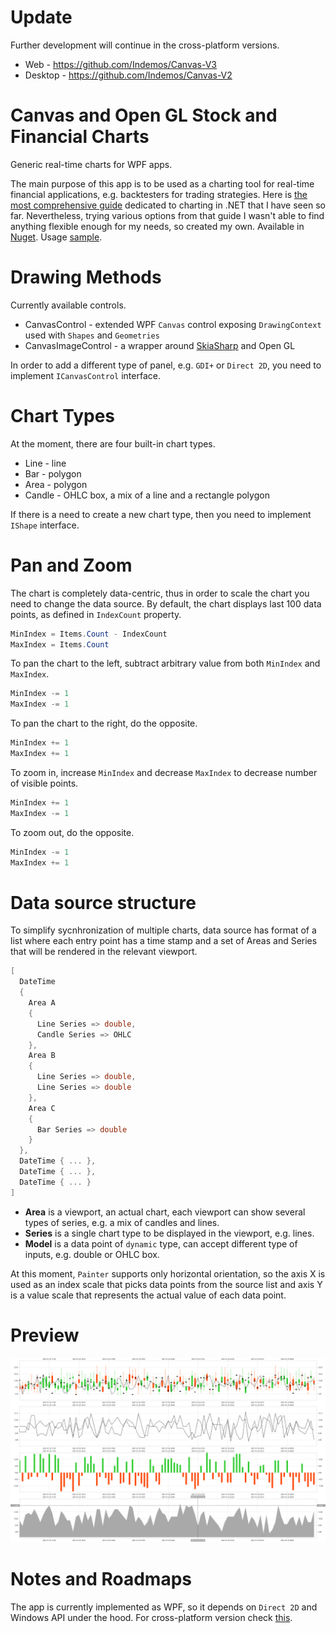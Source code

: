 # Update

Further development will continue in the cross-platform versions. 

- Web - https://github.com/Indemos/Canvas-V3
- Desktop - https://github.com/Indemos/Canvas-V2  

# Canvas and Open GL Stock and Financial Charts

Generic real-time charts for WPF apps. 

The main purpose of this app is to be used as a charting tool for real-time financial applications, e.g. backtesters for trading strategies. 
Here is [the most comprehensive guide](https://github.com/swharden/Csharp-Data-Visualization) dedicated to charting in .NET that I have seen so far. 
Nevertheless, trying various options from that guide I wasn't able to find anything flexible enough for my needs, so created my own. Available in [Nuget](https://www.nuget.org/packages/Canvas/1.0.1-RC). Usage [sample](https://github.com/Indemos/Terminal-V2).

# Drawing Methods

Currently available controls.

* CanvasControl - extended WPF `Canvas` control exposing `DrawingContext` used with `Shapes` and `Geometries`
* CanvasImageControl - a wrapper around [SkiaSharp](https://github.com/mono/SkiaSharp) and Open GL 

In order to add a different type of panel, e.g. `GDI+` or `Direct 2D`, you need to implement `ICanvasControl` interface.

# Chart Types 

At the moment, there are four built-in chart types. 

* Line - line 
* Bar - polygon
* Area - polygon
* Candle - OHLC box, a mix of a line and a rectangle polygon

If there is a need to create a new chart type, then you need to implement `IShape` interface. 

# Pan and Zoom 

The chart is completely data-centric, thus in order to scale the chart you need to change the data source. 
By default, the chart displays last 100 data points, as defined in `IndexCount` property. 

```C#
MinIndex = Items.Count - IndexCount
MaxIndex = Items.Count
```

To pan the chart to the left, subtract arbitrary value from both `MinIndex` and `MaxIndex`. 

```C#
MinIndex -= 1
MaxIndex -= 1
```

To pan the chart to the right, do the opposite. 

```C#
MinIndex += 1
MaxIndex += 1
```

To zoom in, increase `MinIndex` and decrease `MaxIndex` to decrease number of visible points. 

```C#
MinIndex += 1
MaxIndex -= 1
```

To zoom out, do the opposite. 

```C#
MinIndex -= 1
MaxIndex += 1
```

# Data source structure

To simplify sycnhronization of multiple charts, data source has format of a list where each entry point has a time stamp and a set of Areas and Series that will be rendered in the relevant viewport. 

```C#
[
  DateTime
  {
    Area A
    {
      Line Series => double,
      Candle Series => OHLC
    },
    Area B 
    {
      Line Series => double,
      Line Series => double
    },
    Area C 
    {
      Bar Series => double
    }
  }, 
  DateTime { ... },
  DateTime { ... },
  DateTime { ... }
]

```

* **Area** is a viewport, an actual chart, each viewport can show several types of series, e.g. a mix of candles and lines.
* **Series** is a single chart type to be displayed in the viewport, e.g. lines. 
* **Model** is a data point of `dynamic` type, can accept different type of inputs, e.g. double or OHLC box.

At this moment, `Painter` supports only horizontal orientation, so the axis X is used as an index scale that picks data points from the source list and axis Y is a value scale that represents the actual value of each data point. 

# Preview 

![](Screens/Preview.png)

# Notes and Roadmaps

The app is currently implemented as WPF, so it depends on `Direct 2D` and Windows API under the hood. 
For cross-platform version check [this](https://github.com/Indemos/Canvas-V2).
